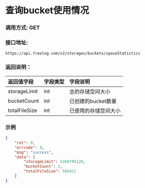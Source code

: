 # 查询bucket使用情况


### 调用方式: GET

### 接口地址:

```
https://api.freelog.com/v2/storages/buckets/spaceStatistics
```

### 返回说明：

| 返回值字段 | 字段类型 | 字段说明 |
| :--- | :--- | :--- |
| storageLimit | int | 总的存储空间大小 |
| bucketCount | int | 已创建的bucket数量 |
| totalFileSize | int | 已使用的存储空间大小 |

### 示例

```json
{
	"ret": 0,
	"errcode": 0,
	"msg": "success",
	"data": {
	    "storageLimit": 5368709120,
		"bucketCount": 2,
		"totalFileSize": 505421
	}
}
```
